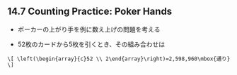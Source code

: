 ## 14.7 Counting Practice: Poker Hands

* ポーカーの上がり手を例に数え上げの問題を考える

* 52枚のカードから5枚を引くとき、その組み合わせは

`\[
\left(\begin{array}{c}52 \\ 2\end{array}\right)=2,598,960\mbox{通り}
\]`
